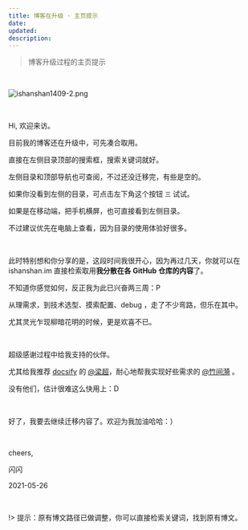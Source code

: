 ```yaml
---
title: 博客在升级 · 主页提示 
date: 
updated: 
description: 
---
```






> 博客升级过程的主页提示


<br> 

![ishanshan1409-2.png](http://ishanshan.zoomquiet.top/share/ishanshan1409-2.png?imageView2/2/w/500 ':size=100')



<br>

Hi, 欢迎来访。



目前我的博客还在升级中，可先凑合取用。

直接在左侧目录顶部的搜索框，搜索关键词就好。

左侧目录和顶部导航也可查阅，不过还没迁移完，有些是空的。

如果你没看到左侧的目录，可点击左下角这个按钮 `三` 试试。

如果是在移动端，把手机横屏，也可直接看到左侧目录。

不过建议优先在电脑上查看，因为目录的使用体验好很多。


<br>

此时特别想和你分享的是，这段时间我很开心，因为再过几天，你就可以在 ishanshan.im 直接检索取用**我分散在各 GitHub 仓库的内容**了。

不知道你感觉如何，反正我为此已兴奋两三周：P

从理需求，到技术选型、摸索配置、debug ，走了不少弯路，但乐在其中。

尤其灵光乍现柳暗花明的时候，更是欢喜不已。

<br>

超级感谢过程中给我支持的伙伴。

尤其给我推荐 [docsify](https://docsify.js.org/#/) 的 [@梁超](http://liangchao.site/)，耐心地帮我实现好些需求的 [@竹间漪](https://weibo.com/u/1219497082) 。

没有他们，估计很难这么快用上：D

<br>


好了，我要去继续迁移内容了。欢迎为我加油哈哈：）




<br>

cheers,

闪闪

2021-05-26

<br>

!> 提示：原有博文路径已做调整，你可以直接检索关键词，找到原有博文。

